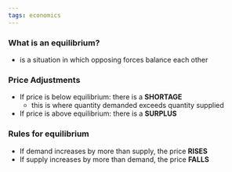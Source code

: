 ```yaml
---
tags: economics
---
```



### What is an equilibrium?
- is a situation in which opposing forces balance each other

### Price Adjustments
- If price is below equilibrium: there is a **SHORTAGE**
	- this is where quantity demanded exceeds quantity supplied
- If price is above equilibrium: there is a **SURPLUS**

### Rules for equilibrium
- If demand increases by more than supply, the price **RISES**
- If supply increases by more than demand, the price **FALLS**



